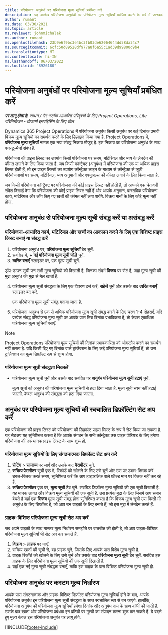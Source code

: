 ```yaml
---
title: परियोजना अनुबंधों पर परियोजना मूल्य सूचियाँ प्रबंधित करें
description: यह आलेख परियोजना अनुबंधों पर परियोजना मूल्य सूचियाँ प्रबंधित करने के बारे में जानकारी प्रदान करता है.
author: rumant
ms.date: 03/30/2021
ms.topic: article
ms.reviewer: johnmichalak
ms.author: rumant
ms.openlocfilehash: 23b9e6f9bc3e4bc3fb03de62064644dd58da34c7
ms.sourcegitcommit: 6cfc50d89528df977a8f6a55c1ad39d99800d9b4
ms.translationtype: MT
ms.contentlocale: hi-IN
ms.lasthandoff: 06/03/2022
ms.locfileid: "8926180"
---
```

# <a name="manage-project-price-lists-on-project-contracts"></a>परियोजना अनुबंधों पर परियोजना मूल्य सूचियाँ प्रबंधित करें

_**पर लागू होता है:** साधन / गैर-स्टॉक आधारित परिदृश्यों के लिए Project Operations, Lite परिनियोजन - प्रोफार्मा इनवॉइसिंग के लिए डील_

Dynamics 365 Project Operations में परियोजना अनुबंध किसी अनुबंध पर कई दिनांक प्रभावी विक्रय मूल्य सूचियों का समर्थन करने के लिए डिज़ाइन किया गया है. Project Operations में, **परियोजना मूल्य सूचियाँ** नामक एक नया संबद्ध निकाय मौजूद है. इस निकाय का परियोजना अनुबंध के साथ वन-टू-मैनी संबंध है.

परियोजना की प्राइस लिस्ट का उपयोग किसी परियोजना पर समय, मटिरियल और व्यय के लेनदेन की कीमत लगाने के लिए किया जाता है. जब किसी कॉन्ट्रैक्ट (अनुबंध) में परियोजना की एक या अधिक प्राइस लिस्ट होती हैं, तो इन प्राइस लिस्टों का उपयोग कॉन्ट्रैक्ट लाइन के माध्यम से कॉन्ट्रैक्ट से जुड़ी परियोजनाओं पर समय, मटिरियल, व्यय अनुमानों और एक्चुअल्स की कीमत लगाने के लिए किया जाता है.

जब किसी परियोजना कॉन्ट्रैक्ट पर परियोजना की कोई प्राइस लिस्ट नहीं होती हैं, तो आपको एक चेतावनी संदेश दिखाई देगा कि परियोजना की कोई प्राइस लिस्ट नहीं हैं और आपके अनुमान, वास्तविक परियोजना कार्य, मटिरियल और लॉग किए गए खर्चों की कीमत नहीं लगा पायेंगे. विक्रय मानों के लिए कोई मूल्य नहीं होगा.

## <a name="associate-or-unassociate-a-project-price-list-on-a-project-contract"></a>परियोजना अनुबंध से परियोजना मूल्य सूची संबद्ध करें या असंबद्ध करें

### <a name="create-or-associate-a-specific-price-list-for-estimating-project-based-work-material-and-expenses"></a>परियोजना-आधारित कार्य, मटिरियल और खर्चों का आकलन करने के लिए एक विशिष्ट प्राइस लिस्ट बनाएं या संबद्ध करें

1. परियोजना अनुबंध पर, **परियोजना मूल्य सूचियाँ** टैब चुनें.
2. सबग्रिड में, **+ नई परियोजना मूल्य सूची जोड़ें** चुनें.
3. **त्वरित बनाएँ** स्लाइडर पर, एक मूल्य सूची चुनें. 

  ड्रॉप-डाउन सूची उन सभी मूल्य सूचियों को दिखाती है, जिनका संदर्भ **विक्रय** पर सेट है, जहां मूल्य सूची की मुद्रा अनुबंध की मुद्रा से मेल खाती है.
  
4. परियोजना मूल्य सूची संबद्धता के लिए एक विवरण दर्ज करें, **सहेजें** चुनें और उसके बाद **त्वरित बनाएँ** स्लाइडर बंद करें.

   एक परियोजना मूल्य सूची संबंद्ध बनाया जाता है.
   
5. परियोजना अनुबंध से एक से अधिक परियोजना मूल्य सूची संबद्ध करने के लिए चरण 1-4 दोहराएँ. यदि प्रत्येक संबद्ध परियोजना मूल्य सूची पर आपके पास भिन्न दिनांक प्रभाविकता है, तो केवल एकाधिक परियोजना मूल्य सूचियाँ बनाएँ.

> [!NOTE]
> Project Operations परियोजना मूल्य सूचियों की दिनांक प्रभावकारिता को ओवरलैप करने का समर्थन नहीं करता है. यदि किसी दिए गए दिनांक वाले ट्रांज़ैक्शन के लिए कई परियोजना मूल्य सूचियाँ हैं, तो उस ट्रांज़ैक्शन का मूल्य डिफ़ॉल्ट रूप से शून्य होगा.

### <a name="remove-a-project-price-list-association"></a>परियोजना मूल्य सूची संबद्धता निकालें

- परियोजना मूल्य सूची चुनें और उसके बाद सबग्रिड पर **अनुबंध परियोजना मूल्य सूची हटाएं** चुनें. 

  मूल्य सूची को अनुबंध की परियोजना मूल्य सूचियों से हटा दिया जाता है. मूल्य सूची स्वयं नहीं हटाई जाएगी. केवल अनुबंध की संबद्धता को हटा दिया जाएगा.

## <a name="set-up-automatic-defaulting-of-project-price-lists-on-a-contract"></a>अनुबंध पर परियोजना मूल्य सूचियों की स्वचालित डिफ़ॉल्टिंग सेट अप करें

एक परियोजना की प्राइस लिस्ट को परियोजना की डिफ़ॉल्ट प्राइस लिस्ट के रूप में सेट किया जा सकता है. यह सेटअप यह सुनिश्चित करता है कि आपके संगठन के सभी कॉन्ट्रैक्ट उस प्राइस पीरियड के लिए हमेशा परियोजना की एक मानक प्राइस लिस्ट के साथ शुरू हों.

### <a name="set-up-the-organizational-default-for-project-price-lists"></a>परियोजना मूल्य सूचियों के लिए संगठनात्मक डिफ़ॉल्ट सेट अप करें

1. **सेटिंग** > **सामान्य** पर जाएँ और उसके बाद **पैरामीटर** चुनें.
2. **सक्रिय पैरामीटर** सूची पृष्ठ में, रिकॉर्ड को खोलने के लिए उसे चुनें और उस पर डबल-क्लिक करें. डबल-क्लिक करते समय, सुनिश्चित करें कि आप हाइपरलिंक वाले फ़ील्ड मान पर क्लिक नहीं कर रहे हैं. 
3. **सक्रिय पैरामीटर** पृष्ठ पर, **मूल्य सूची** टैब चुनें. सबग्रिड डिफ़ॉल्ट मूल्य सूचियों की एक सूची दिखाती है. यह मानक लागत और विक्रय मूल्य सूचियों की एक सूची है. उस प्रत्येक मुद्रा के लिए जिसमें आप समान बेचते हैं यहाँ एक **विक्रय** मूल्य सूची संबद्ध होना सुनिश्चित करता है कि विक्रय मूल्य सूची उस किसी भी अनुबंध के लिए डिफ़ॉल्ट है, जो आप उन ग्राहकों के लिए बनाते हैं, जो इस मुद्रा में लेनदेन करते हैं.

### <a name="set-up-a-customer-specific-project-price-list"></a>ग्राहक-विशिष्ट परियोजना मूल्य सूची सेट अप करें

जब अपने ग्राहकों के साथ मास्टर मूल्य निर्धारण समझौते पर बातचीत की होती है, तो आप ग्राहक-विशिष्ट परियोजना मूल्य सूचियाँ भी सेट अप कर सकते हैं.

1. **विक्रय** > **ग्राहक** पर जाएँ.
2. सक्रिय खातों की सूची से, वह ग्राहक चुनें, जिसके लिए आपके पास विशेष मूल्य सूची है.
3. ग्राहक रिकॉर्ड को खोलने के लिए उसे चुनें और उसके बाद **परियोजना मूल्य सूची** टैब चुनें. सबग्रिड इस ग्राहक के लिए परियोजना मूल्य सूचियों की एक सूची दिखाती है. 
4. यहाँ एक नई मूल्य सूची संबद्धता बनाएँ, ताकि इस ग्राहक के पास विशिष्ट परियोजना मूल्य सूची हो.

## <a name="custom-pricing-on-a-project-contract"></a>परियोजना अनुबंध पर कस्टम मूल्य निर्धारण

आपके पास संगठनात्मक और ग्राहक-विशिष्ट डिफ़ॉल्ट परियोजना मूल्य सूचियाँ होने के बाद, आपके परियोजना अनुबंध इन परियोजना मूल्य सूची संबद्धता के साथ स्वचालित रूप से बन जाएंगे. हालाँकि, परियोजना अनुबंध की परियोजना मूल्य सूचियाँ हमेशा दिनांक और अनुबंध नाम के साथ कॉपी की जाती हैं. उसके बाद खाता और परियोजना प्रबंधक इन प्रतियों पर मूल्यों का संपादन करना शुरू कर सकते हैं. ये बदले हुए मूल्य केवल इस परियोजना अनुबंध पर लागू होंगे.


[!INCLUDE[footer-include](../includes/footer-banner.md)]

